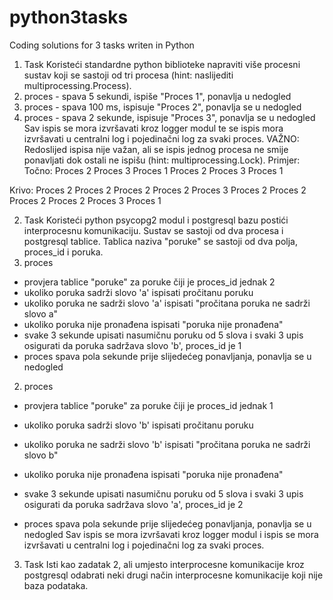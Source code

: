 # python3tasks
Coding solutions for 3 tasks writen in Python

1. Task
Koristeći standardne python biblioteke napraviti više procesni sustav koji se sastoji od tri procesa (hint: naslijediti multiprocessing.Process).
1. proces - spava 5 sekundi, ispiše &quot;Proces 1&quot;, ponavlja u nedogled
2. proces - spava 100 ms, ispisuje &quot;Proces 2&quot;, ponavlja se u nedogled
3. proces - spava 2 sekunde, ispisuje &quot;Proces 3&quot;, ponavlja se u nedogled
Sav ispis se mora izvršavati kroz logger modul te se ispis mora izvršavati u centralni log i pojedinačni log za svaki proces.
VAŽNO: Redoslijed ispisa nije važan, ali se ispis jednog procesa ne smije ponavljati dok ostali ne ispišu (hint: multiprocessing.Lock). Primjer:
Točno:
Proces 2
Proces 3
Proces 1
Proces 2
Proces 3
Proces 1

Krivo:
Proces 2
Proces 2
Proces 2
Proces 2
Proces 3
Proces 2
Proces 2
Proces 2
Proces 2
Proces 3
Proces 1

2. Task
Koristeći python psycopg2 modul i postgresql bazu postići interprocesnu komunikaciju.
Sustav se sastoji od dva procesa i postgresql tablice. Tablica naziva "poruke" se sastoji od dva polja, proces_id i poruka.
1. proces
- provjera tablice &quot;poruke&quot; za poruke čiji je proces_id jednak 2
- ukoliko poruka sadrži slovo &#39;a&#39; ispisati pročitanu poruku
- ukoliko poruka ne sadrži slovo &#39;a&#39; ispisati &quot;pročitana poruka ne sadrži slovo a&quot;
- ukoliko poruka nije pronađena ispisati &quot;poruka nije pronađena&quot;
- svake 3 sekunde upisati nasumičnu poruku od 5 slova i svaki 3 upis osigurati da poruka sadržava slovo &#39;b&#39;, proces_id je 1
- proces spava pola sekunde prije slijedećeg ponavljanja, ponavlja se u nedogled
2. proces
- provjera tablice &quot;poruke&quot; za poruke čiji je proces_id jednak 1
- ukoliko poruka sadrži slovo &#39;b&#39; ispisati pročitanu poruku
- ukoliko poruka ne sadrži slovo &#39;b&#39; ispisati &quot;pročitana poruka ne sadrži slovo b&quot;
- ukoliko poruka nije pronađena ispisati &quot;poruka nije pronađena&quot;
- svake 3 sekunde upisati nasumičnu poruku od 5 slova i svaki 3 upis osigurati da poruka sadržava slovo &#39;a&#39;, proces_id je 2

- proces spava pola sekunde prije slijedećeg ponavljanja, ponavlja se u nedogled
Sav ispis se mora izvršavati kroz logger modul i ispis se mora izvršavati u centralni log i
pojedinačni log za svaki proces.

3. Task
Isti kao zadatak 2, ali umjesto interprocesne komunikacije kroz postgresql odabrati neki
drugi način interprocesne komunikacije koji nije baza podataka.